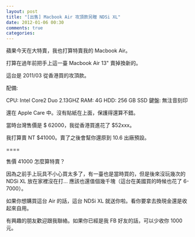 ```yaml
---
layout: post
title: "[出售] Macbook Air 攻頂款另贈 NDSi XL"
date: 2012-01-06 00:30
comments: true
categories: 
---
```


蘋果今天在大特賣，我也打算特賣我的 Macbook Air。

打算在過年前把手上這一臺 Macbook Air 13" 賣掉換新的。

這台是 2011/03 從香港買的攻頂款。

配備:

CPU: Intel Core2 Duo 2.13GHZ
RAM: 4G
HDD: 256 GB SSD
鍵盤: 無注音刻印

還在 Apple Care 中。沒有貼紙在上面，保護得還算不錯。

當時台灣售價是 $ 62000，我從香港買進花了 $52xxx。

我打算賣 NT $41000。賣了之後會幫你還原到 10.6 出廠預設。

====

售價 41000 怎麼算特賣？

因為之前手上玩具不小心買太多了，有一臺也是當時買的，但是後來沒玩幾次的 NDSi XL 放在家裡沒在打…
應該也還值個幾千塊（這台在美國買的時候也花了 6-7000）。

如果你想購買這台 Air 的話，這台 NDSi XL 就送你啦。看你要拿去換現金還是收起來自用。

有興趣的朋友歡迎跟我聯絡。如果你已經是我 FB 好友的話，可以少收你 1000 元。

